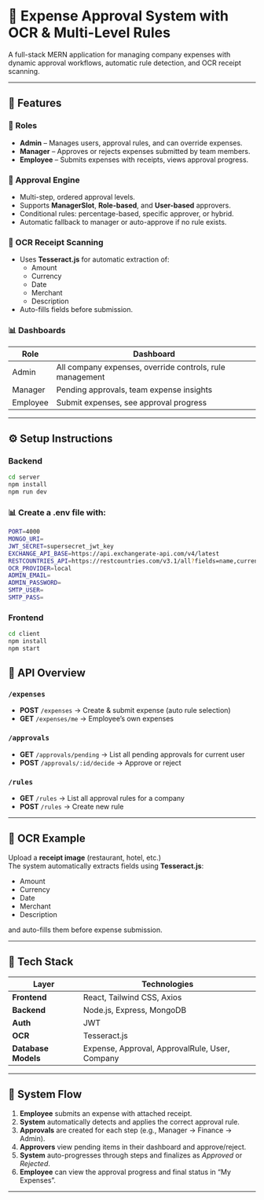 # 💼 Expense Approval System with OCR & Multi-Level Rules

A full-stack MERN application for managing company expenses with dynamic approval workflows, automatic rule detection, and OCR receipt scanning.

---

## 🧩 Features

### 🧍 Roles
- **Admin** – Manages users, approval rules, and can override expenses.
- **Manager** – Approves or rejects expenses submitted by team members.
- **Employee** – Submits expenses with receipts, views approval progress.

### 🔁 Approval Engine
- Multi-step, ordered approval levels.
- Supports **ManagerSlot**, **Role-based**, and **User-based** approvers.
- Conditional rules: percentage-based, specific approver, or hybrid.
- Automatic fallback to manager or auto-approve if no rule exists.

### 🧾 OCR Receipt Scanning
- Uses **Tesseract.js** for automatic extraction of:
  - Amount  
  - Currency  
  - Date  
  - Merchant  
  - Description  
- Auto-fills fields before submission.

### 📊 Dashboards
| Role | Dashboard |
|------|------------|
| Admin | All company expenses, override controls, rule management |
| Manager | Pending approvals, team expense insights |
| Employee | Submit expenses, see approval progress |

---

## ⚙️ Setup Instructions

### Backend
```bash
cd server
npm install
npm run dev
```
### 📊 Create a .env file with:
```bash
PORT=4000
MONGO_URI=
JWT_SECRET=supersecret_jwt_key
EXCHANGE_API_BASE=https://api.exchangerate-api.com/v4/latest
RESTCOUNTRIES_API=https://restcountries.com/v3.1/all?fields=name,currencies
OCR_PROVIDER=local
ADMIN_EMAIL=
ADMIN_PASSWORD=
SMTP_USER=
SMTP_PASS=
```
### Frontend
```bash
cd client
npm install
npm start
```

## 🔐 API Overview

### `/expenses`
- **POST** `/expenses` → Create & submit expense (auto rule selection)
- **GET** `/expenses/me` → Employee’s own expenses

### `/approvals`
- **GET** `/approvals/pending` → List all pending approvals for current user
- **POST** `/approvals/:id/decide` → Approve or reject

### `/rules`
- **GET** `/rules` → List all approval rules for a company
- **POST** `/rules` → Create new rule

---

## 📸 OCR Example

Upload a **receipt image** (restaurant, hotel, etc.)  
The system automatically extracts fields using **Tesseract.js**:
- Amount  
- Currency  
- Date  
- Merchant  
- Description  

and auto-fills them before expense submission.

---

## 🧠 Tech Stack

| Layer | Technologies |
|--------|---------------|
| **Frontend** | React, Tailwind CSS, Axios |
| **Backend** | Node.js, Express, MongoDB |
| **Auth** | JWT |
| **OCR** | Tesseract.js |
| **Database Models** | Expense, Approval, ApprovalRule, User, Company |

---

## 🏁 System Flow

1. **Employee** submits an expense with attached receipt.  
2. **System** automatically detects and applies the correct approval rule.  
3. **Approvals** are created for each step (e.g., Manager → Finance → Admin).  
4. **Approvers** view pending items in their dashboard and approve/reject.  
5. **System** auto-progresses through steps and finalizes as *Approved* or *Rejected*.  
6. **Employee** can view the approval progress and final status in “My Expenses”.

---
